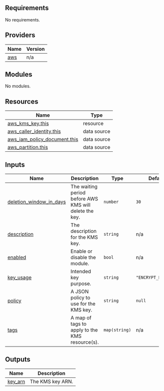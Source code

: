 <!-- BEGIN_TF_DOCS -->
## Requirements

No requirements.

## Providers

| Name | Version |
|------|---------|
| <a name="provider_aws"></a> [aws](#provider\_aws) | n/a |

## Modules

No modules.

## Resources

| Name | Type |
|------|------|
| [aws_kms_key.this](https://registry.terraform.io/providers/hashicorp/aws/latest/docs/resources/kms_key) | resource |
| [aws_caller_identity.this](https://registry.terraform.io/providers/hashicorp/aws/latest/docs/data-sources/caller_identity) | data source |
| [aws_iam_policy_document.this](https://registry.terraform.io/providers/hashicorp/aws/latest/docs/data-sources/iam_policy_document) | data source |
| [aws_partition.this](https://registry.terraform.io/providers/hashicorp/aws/latest/docs/data-sources/partition) | data source |

## Inputs

| Name | Description | Type | Default | Required |
|------|-------------|------|---------|:--------:|
| <a name="input_deletion_window_in_days"></a> [deletion\_window\_in\_days](#input\_deletion\_window\_in\_days) | The waiting period before AWS KMS will delete the key. | `number` | `30` | no |
| <a name="input_description"></a> [description](#input\_description) | The description for the KMS key. | `string` | n/a | yes |
| <a name="input_enabled"></a> [enabled](#input\_enabled) | Enable or disable the module. | `bool` | n/a | yes |
| <a name="input_key_usage"></a> [key\_usage](#input\_key\_usage) | Intended key purpose. | `string` | `"ENCRYPT_DECRYPT"` | no |
| <a name="input_policy"></a> [policy](#input\_policy) | A JSON policy to use for the KMS key. | `string` | `null` | no |
| <a name="input_tags"></a> [tags](#input\_tags) | A map of tags to apply to the KMS resource(s). | `map(string)` | n/a | yes |

## Outputs

| Name | Description |
|------|-------------|
| <a name="output_key_arn"></a> [key\_arn](#output\_key\_arn) | The KMS key ARN. |
<!-- END_TF_DOCS -->